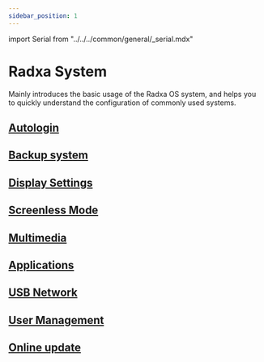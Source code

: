 ```yaml
---
sidebar_position: 1
---
```


import Serial from "../../../common/general/\_serial.mdx"

# Radxa System

Mainly introduces the basic usage of the Radxa OS system, and helps you to quickly understand the configuration of commonly used systems.

## [Autologin](/rock5/rock5itx/radxa-os/autologin)

## [Backup system](/rock5/rock5itx/radxa-os/backup)

## [Display Settings](/rock5/rock5itx/radxa-os/display)

## [Screenless Mode](/rock5/rock5itx/radxa-os/headless)

## [Multimedia](/rock5/rock5itx/radxa-os/media)

## [Applications](/rock5/rock5itx/radxa-os/software)

## [USB Network](/rock5/rock5itx/radxa-os/usbnet)

## [User Management](/rock5/rock5itx/radxa-os/user)

## [Online update](/rock5/rock5itx/radxa-os/using-apt)
